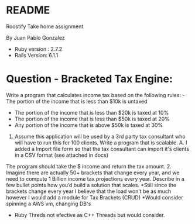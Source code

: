 # README
Roostify Take home assignment

By Juan Pablo Gonzalez

* Ruby version : 2.7.2
* Rails Version: 6.1.1


# Question - Bracketed Tax Engine:
Write a program that calculates income tax based on the following rules: - The portion of the income that is less than $10k is untaxed
- The portion of the income that is less than $20k is taxed at 10%
- The portion of the income that is less than $50k is taxed at 20%
- Any portion of the income that is above $50k is taxed at 30%
1. Assume this application will be used by a 3rd party tax consultant who will have to run this for 100 clients.
Write a program that is scalable.
A. I added a Import file form so that the tax consultant can import it's clients in a CSV format (see attached in docs)

The program should take the $ income and return the tax amount.
2. Imagine there are actually 50+ brackets that change every year, and we need to compute 1 Billion income tax projections every year.
Describe in a few bullet points how you’d build a solution that scales.
  *Still since the brackets change every year I believe that the load won't be as much however I would add a module for Tax Brackets (CRUD)
  *Would consider spinning a AWS vm, changing DB's
  * Ruby Threds not efective as C++ Threads but would consider.